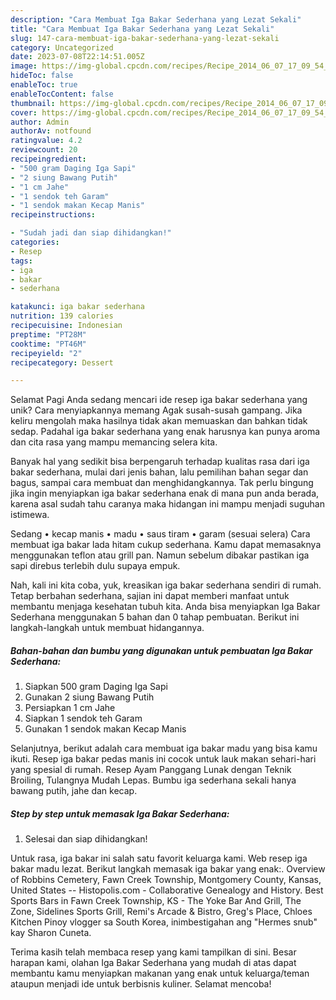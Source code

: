 ```yaml
---
description: "Cara Membuat Iga Bakar Sederhana yang Lezat Sekali"
title: "Cara Membuat Iga Bakar Sederhana yang Lezat Sekali"
slug: 147-cara-membuat-iga-bakar-sederhana-yang-lezat-sekali
category: Uncategorized
date: 2023-07-08T22:14:51.005Z
image: https://img-global.cpcdn.com/recipes/Recipe_2014_06_07_17_09_54_258_af5429_original_20131106_053458/680x482cq70/iga-bakar-sederhana-foto-resep-utama.jpg
hideToc: false
enableToc: true
enableTocContent: false
thumbnail: https://img-global.cpcdn.com/recipes/Recipe_2014_06_07_17_09_54_258_af5429_original_20131106_053458/680x482cq70/iga-bakar-sederhana-foto-resep-utama.jpg
cover: https://img-global.cpcdn.com/recipes/Recipe_2014_06_07_17_09_54_258_af5429_original_20131106_053458/680x482cq70/iga-bakar-sederhana-foto-resep-utama.jpg
author: Admin
authorAv: notfound
ratingvalue: 4.2
reviewcount: 20
recipeingredient:
- "500 gram Daging Iga Sapi"
- "2 siung Bawang Putih"
- "1 cm Jahe"
- "1 sendok teh Garam"
- "1 sendok makan Kecap Manis"
recipeinstructions:

- "Sudah jadi dan siap dihidangkan!"
categories:
- Resep
tags:
- iga
- bakar
- sederhana

katakunci: iga bakar sederhana 
nutrition: 139 calories
recipecuisine: Indonesian
preptime: "PT28M"
cooktime: "PT46M"
recipeyield: "2"
recipecategory: Dessert

---
```



Selamat Pagi Anda sedang mencari ide resep iga bakar sederhana yang unik? Cara menyiapkannya memang Agak susah-susah gampang. Jika keliru mengolah maka hasilnya tidak akan memuaskan dan bahkan tidak sedap. Padahal iga bakar sederhana yang enak harusnya kan punya aroma dan cita rasa yang mampu memancing selera kita.


Banyak hal yang sedikit bisa berpengaruh terhadap kualitas rasa dari iga bakar sederhana, mulai dari jenis bahan, lalu pemilihan bahan segar dan bagus, sampai cara membuat dan menghidangkannya. Tak perlu bingung jika ingin menyiapkan iga bakar sederhana enak di mana pun anda berada, karena asal sudah tahu caranya maka hidangan ini mampu menjadi suguhan istimewa.

Sedang • kecap manis • madu • saus tiram • garam (sesuai selera) Cara membuat iga bakar lada hitam cukup sederhana. Kamu dapat memasaknya menggunakan teflon atau grill pan. Namun sebelum dibakar pastikan iga sapi direbus terlebih dulu supaya empuk.


Nah, kali ini kita coba, yuk, kreasikan iga bakar sederhana sendiri di rumah. Tetap berbahan sederhana, sajian ini dapat memberi manfaat untuk membantu menjaga kesehatan tubuh kita. Anda bisa menyiapkan Iga Bakar Sederhana menggunakan 5 bahan dan 0 tahap pembuatan. Berikut ini langkah-langkah untuk membuat hidangannya.

<!--inarticleads1-->

##### Bahan-bahan dan bumbu yang digunakan untuk pembuatan Iga Bakar Sederhana:

1. Siapkan 500 gram Daging Iga Sapi
1. Gunakan 2 siung Bawang Putih
1. Persiapkan 1 cm Jahe
1. Siapkan 1 sendok teh Garam
1. Gunakan 1 sendok makan Kecap Manis


Selanjutnya, berikut adalah cara membuat iga bakar madu yang bisa kamu ikuti. Resep iga bakar pedas manis ini cocok untuk lauk makan sehari-hari yang spesial di rumah. Resep Ayam Panggang Lunak dengan Teknik Broiling, Tulangnya Mudah Lepas. Bumbu iga sederhana sekali hanya bawang putih, jahe dan kecap. 

<!--inarticleads2-->

##### Step by step untuk memasak Iga Bakar Sederhana:


1. Selesai dan siap dihidangkan!

Untuk rasa, iga bakar ini salah satu favorit keluarga kami. Web resep iga bakar madu lezat. Berikut langkah memasak iga bakar yang enak:. Overview of Robbins Cemetery, Fawn Creek Township, Montgomery County, Kansas, United States -- Histopolis.com - Collaborative Genealogy and History. Best Sports Bars in Fawn Creek Township, KS - The Yoke Bar And Grill, The Zone, Sidelines Sports Grill, Remi&#39;s Arcade &amp; Bistro, Greg&#39;s Place, Chloes Kitchen Pinoy vlogger sa South Korea, inimbestigahan ang &#34;Hermes snub&#34; kay Sharon Cuneta. 

Terima kasih telah membaca resep yang kami tampilkan di sini. Besar harapan kami, olahan Iga Bakar Sederhana yang mudah di atas dapat membantu kamu menyiapkan makanan yang enak untuk keluarga/teman ataupun menjadi ide untuk berbisnis kuliner. Selamat mencoba!
